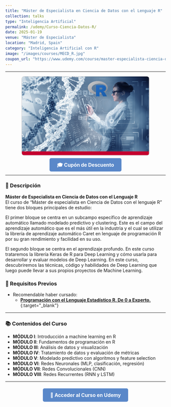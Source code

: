 ```yaml
---
title: "Máster de Especialista en Ciencia de Datos con el Lenguaje R"
collection: talks
type: "Inteligencia Artificial"
permalink: /udemy/Curso-Ciencia-Datos-R/
date: 2025-01-19
venue: "Máster de Especialista"
location: "Madrid, Spain"
category: "Inteligencia Artificial con R"
image: "/images/courses/MECD_R.jpg"
coupon_url: "https://www.udemy.com/course/master-especialista-ciencia-datos-lenguaje-r/?couponCode=AGO_2025"
---
```


<!-- ✅ Structured Data for SEO -->
<script type="application/ld+json">
{
  "@context": "https://schema.org",
  "@type": "Course",
  "name": "Máster de Especialista en Ciencia de Datos con el Lenguaje R",
  "description": "Máster completo para aprender ciencia de datos, machine learning y deep learning con R. Incluye proyectos con redes neuronales y algoritmos avanzados.",
  "provider": {
    "@type": "Organization",
    "name": "Udemy",
    "sameAs": "https://www.udemy.com"
  },
  "educationalCredentialAwarded": "Certificado de finalización",
  "inLanguage": "es",
  "url": "https://www.udemy.com/course/master-especialista-ciencia-datos-lenguaje-r/?couponCode=AGO_2025",
  "image": "https://www.manuelcastillo.eu/images/courses/MECD_R.jpg",
  "offers": {
    "@type": "Offer",
    "url": "https://www.udemy.com/course/master-especialista-ciencia-datos-lenguaje-r/?couponCode=AGO_2025",
    "priceCurrency": "USD",
    "price": "12.00",
    "availability": "https://schema.org/InStock",
    "validFrom": "2025-04-01",
    "category": "Education"
  },
  "hasCourseInstance": {
    "@type": "CourseInstance",
    "name": "Máster de Especialista en Ciencia de Datos con el Lenguaje R",
    "courseMode": "online",
    "courseWorkload": "PT25H",
    "inLanguage": "es",
    "startDate": "2025-01-01",
    "endDate": "2025-12-31",
    "eventAttendanceMode": "https://schema.org/OnlineEventAttendanceMode",
    "eventStatus": "https://schema.org/EventScheduled",
    "location": {
      "@type": "VirtualLocation",
      "url": "https://www.udemy.com"
    },
    "organizer": {
      "@type": "Organization",
      "name": "Udemy",
      "url": "https://www.udemy.com"
    },
    "performer": {
      "@type": "Person",
      "name": "Manuel Castillo-Cara"
    },
    "offers": {
      "@type": "Offer",
      "url": "https://www.udemy.com/course/master-especialista-ciencia-datos-lenguaje-r/?couponCode=AGO_2025",
      "priceCurrency": "USD",
      "price": "12.00",
      "availability": "https://schema.org/InStock",
      "validFrom": "2025-04-01",
      "category": "Education"
    }
  }
}
</script>

<style>
.boton-udemy {
  background-color: #5a88c9;
  color: white;
  padding: 0.75em 1.5em;
  text-decoration: none !important;
  font-weight: bold;
  border-radius: 5px;
  font-size: 1.1em;
  transition: background-color 0.3s ease;
}
.boton-udemy:hover {
  background-color: #4e7abf;
  text-decoration: none !important;
}
.page__taxonomy {
  display: none !important;
}
</style>

---

<div style="text-align: center;">
  <img src="/images/courses/MECD_R.jpg" alt="Máster Ciencia de Datos con R" width="400" style="border-radius: 8px; border: 1px solid #ccc; margin-bottom: 1rem;">
</div>

<div style="text-align: center; margin-bottom: 1rem;">
  <a href="https://www.udemy.com/course/master-especialista-ciencia-datos-lenguaje-r/?couponCode=AGO_2025" target="_blank" class="boton-udemy">
    🎓 Cupón de Descuento
  </a>
</div>

---

### 📘 Descripción

**Máster de Especialista en Ciencia de Datos con el Lenguaje R**  
El curso de “Máster de especialista en Ciencia de Datos con el lenguaje R” tiene dos bloques principales de estudio:

El primer bloque se centra en un subcampo específico de aprendizaje automático llamado modelado predictivo y clustering. Este es el campo del aprendizaje automático que es el más útil en la industria y el cual se utilizar la librería de aprendizaje automático Caret en lenguaje de programación R por su gran rendimiento y facilidad en su uso.

El segundo bloque se centra en el aprendizaje profundo. En este curso trataremos la librería Keras de R para Deep Learning y cómo usarla para desarrollar y evaluar modelos de Deep Learning. En este curso, descubriremos las técnicas, código y habilidades de Deep Learning que luego puede llevar a sus propios proyectos de Machine Learning. 

### 🧠 Requisitos Previos

- Recomendable haber cursado:
  - [**Programación con el Lenguaje Estadístico R. De 0 a Experto.**](https://www.udemy.com/course/programacion-lenguaje-estadistico-r/?couponCode=AGO_2025){:target="_blank"}

---

### 📚 Contenidos del Curso

- **MÓDULO I**: Introducción a machine learning en R  
- **MÓDULO II**: Fundamentos de programación en R  
- **MÓDULO III**: Análisis de datos y visualización  
- **MÓDULO IV**: Tratamiento de datos y evaluación de métricas  
- **MÓDULO V**: Modelado predictivo con algoritmos y feature selection  
- **MÓDULO VI**: Redes Neuronales (MLP, clasificación, regresión)  
- **MÓDULO VII**: Redes Convolucionales (CNN)  
- **MÓDULO VIII**: Redes Recurrentes (RNN y LSTM)

---

<div style="text-align: center; margin-top: 2rem;">
  <a href="https://www.udemy.com/course/master-especialista-ciencia-datos-lenguaje-r/?couponCode=AGO_2025" target="_blank" class="boton-udemy">
    🚀 Acceder al Curso en Udemy
  </a>
</div>